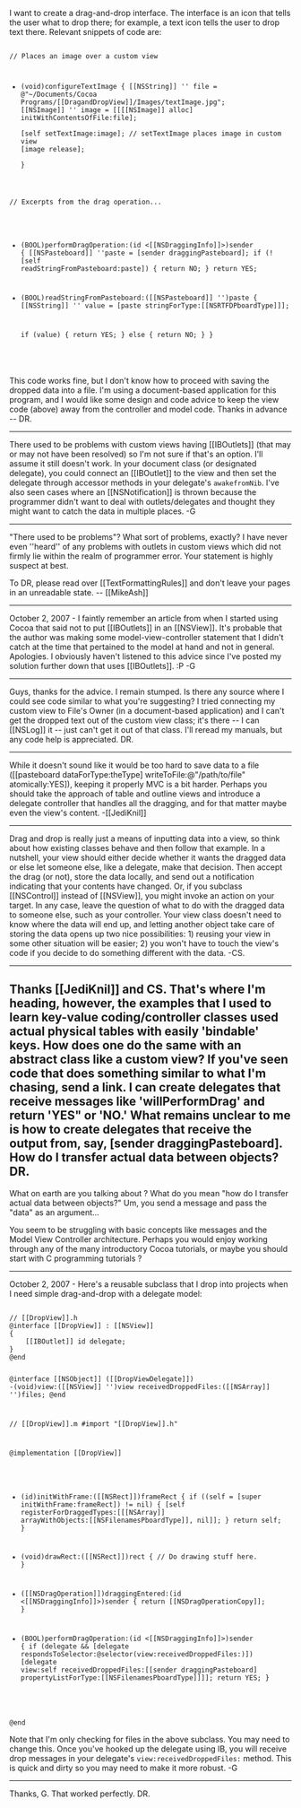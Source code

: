 I want to create a drag-and-drop interface.  The interface is an icon that tells the user what to drop there; for example, a text icon tells the user to drop text there.  Relevant snippets of code are:

<code>
// Places an image over a custom view

- (void)configureTextImage
{
	[[NSString]] '' file = @"~/Documents/Cocoa Programs/[[DragandDropView]]/Images/textImage.jpg";
	[[NSImage]] '' image = [[[[NSImage]] alloc] initWithContentsOfFile:file];	
	[self setTextImage:image];  // setTextImage places image in custom view
	[image release];	
}

// Excerpts from the drag operation...

- (BOOL)performDragOperation:(id <[[NSDraggingInfo]]>)sender
{
	[[NSPasteboard]] ''paste = [sender draggingPasteboard];
	if (![self readStringFromPasteboard:paste]) {
		return NO;
	}
	return YES;

- (BOOL)readStringFromPasteboard:([[NSPasteboard]] '')paste
{
	[[NSString]] '' value = [paste stringForType:[[NSRTFDPboardType]]];
	
	if (value)
	{
		return YES;
	} else {
		return NO;
	}
}
</code>

This code works fine, but I don't know how to proceed with saving the dropped data into a file.  I'm using a document-based application for this program, and I would like some design and code advice to keep the view code (above) away from the controller and model code.  Thanks in advance -- DR.

----

There used to be problems with custom views having [[IBOutlets]] (that may or may not have been resolved) so I'm not sure if that's an option.  I'll assume it still doesn't work.  In your document class (or designated delegate), you could connect an [[IBOutlet]] to the view and then set the delegate through accessor methods in your delegate's `awakefromNib`.  I've also seen cases where an [[NSNotification]] is thrown because the programmer didn't want to deal with outlets/delegates and thought they might want to catch the data in multiple places. -G

----
"There used to be problems"? What sort of problems, exactly? I have never even ''heard'' of any problems with outlets in custom views which did not firmly lie within the realm of programmer error. Your statement is highly suspect at best.

To DR, please read over [[TextFormattingRules]] and don't leave your pages in an unreadable state. -- [[MikeAsh]]

----

October 2, 2007 - I faintly remember an article from when I started using Cocoa that said not to put [[IBOutlets]] in an [[NSView]].  It's probable that the author was making some model-view-controller statement that I didn't catch at the time that pertained to the model at hand and not in general.  Apologies.  I obviously haven't listened to this advice since I've posted my solution further down that uses [[IBOutlets]]. :P -G

----
Guys, thanks for the advice.  I remain stumped.  Is there any source where I could see code similar to what you're suggesting?  I tried connecting my custom view to File's Owner (in a document-based application) and I can't get the dropped text out of the custom view class; it's there -- I can [[NSLog]] it -- just can't get it out of that class.  I'll reread my manuals, but any code help is appreciated.  DR.

----
While it doesn't sound like it would be too hard to save data to a file ([[pasteboard dataForType:theType] writeToFile:@"/path/to/file" atomically:YES]), keeping it properly MVC is a bit harder. Perhaps you should take the approach of table and outline views and introduce a delegate controller that handles all the dragging, and for that matter maybe even the view's content. -[[JediKnil]]

----
Drag and drop is really just a means of inputting data into a view, so think about how existing classes behave and then follow that example. In a nutshell, your view should either decide whether it wants the dragged data or else let someone else, like a delegate, make that decision. Then accept the drag (or not), store the data locally, and send out a notification indicating that your contents have changed. Or, if you subclass [[NSControl]] instead of [[NSView]], you might invoke an action on your target. In any case, leave the question of what to do with the dragged data to someone else, such as your controller. Your view class doesn't need to know where the data will end up, and letting another object take care of storing the data opens up two nice possibilities: 1) reusing your view in some other situation will be easier; 2) you won't have to touch the view's code if you decide to do something different with the data. -CS.

----
Thanks [[JediKnil]] and CS.  That's where I'm heading, however, the examples that I used to learn key-value coding/controller classes used actual physical tables with easily 'bindable' keys.  How does one do the same with an abstract class like a custom view?  If you've seen code that does something similar to what I'm chasing, send a link.  I can create delegates that receive messages like 'willPerformDrag' and return 'YES" or 'NO.'  What remains unclear to me is how to create delegates that receive the output from, say,
[sender draggingPasteboard].  How do I transfer actual data between objects?  DR.
----
What on earth are you talking about ?
What do you mean "how do I transfer actual data between objects?"
Um, you send a message and pass the "data" as an argument...

You seem to be struggling with basic concepts like messages and the Model View Controller architecture.  Perhaps you would enjoy working through any of the many introductory Cocoa tutorials, or maybe you should start with C programming tutorials ?

----

October 2, 2007 - Here's a reusable subclass that I drop into projects when I need simple drag-and-drop with a delegate model:

<code>
// [[DropView]].h
@interface [[DropView]] : [[NSView]]
{
	[[IBOutlet]] id delegate;
}
@end

@interface [[NSObject]] ([[DropViewDelegate]])
-(void)view:([[NSView]] '')view receivedDroppedFiles:([[NSArray]] '')files;
@end


// [[DropView]].m
#import "[[DropView]].h"

@implementation [[DropView]]

- (id)initWithFrame:([[NSRect]])frameRect
{
	if ((self = [super initWithFrame:frameRect]) != nil) {
		[self registerForDraggedTypes:[[[NSArray]] arrayWithObjects:[[NSFilenamesPboardType]], nil]];
	}
	return self;
}

- (void)drawRect:([[NSRect]])rect
{
	// Do drawing stuff here.
}

- ([[NSDragOperation]])draggingEntered:(id <[[NSDraggingInfo]]>)sender { return [[NSDragOperationCopy]]; }

- (BOOL)performDragOperation:(id <[[NSDraggingInfo]]>)sender
{
	if (delegate && [delegate respondsToSelector:@selector(view:receivedDroppedFiles:)])
		[delegate view:self receivedDroppedFiles:[[sender draggingPasteboard] propertyListForType:[[NSFilenamesPboardType]]]];
	return YES;
}

@end
</code>

Note that I'm only checking for files in the above subclass.  You may need to change this.  Once you've hooked up the delegate using IB, you will receive drop messages in your delegate's `view:receivedDroppedFiles:` method.  This is quick and dirty so you may need to make it more robust. -G

----
Thanks, G.  That worked perfectly.  DR.